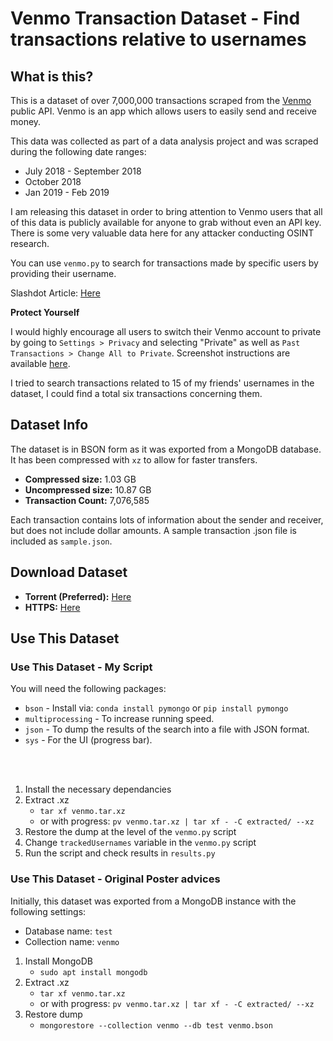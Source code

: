 # Venmo Transaction Dataset - Find transactions relative to usernames

## What is this? 

This is a dataset of over 7,000,000 transactions scraped from the [Venmo](https://venmo.com) public API. Venmo is an app which allows users to easily send and receive money. 

This data was collected as part of a data analysis project and was scraped during the following date ranges:

* July 2018 - September 2018
* October 2018
* Jan 2019 - Feb 2019

I am releasing this dataset in order to bring attention to Venmo users that all of this data is publicly available for anyone to grab without even an API key. There is some very valuable data here for any attacker conducting OSINT research.

You can use `venmo.py` to search for transactions made by specific users by providing their username.

Slashdot Article: [Here](https://yro.slashdot.org/story/19/06/16/2113216/researcher-publishers-7-million-still-public-venmo-transactions-on-github)

**Protect Yourself**

I would highly encourage all users to switch their Venmo account to private by going to `Settings > Privacy` and selecting "Private" as well as `Past Transactions > Change All to Private`. Screenshot instructions are available [here](https://publicbydefault.fyi/#venmo).

I tried to search transactions related to 15 of my friends' usernames in the dataset, I could find a total six transactions concerning them.

## Dataset Info

The dataset is in BSON form as it was exported from a MongoDB database. It has been compressed with `xz` to allow for faster transfers. 

* **Compressed size:** 1.03 GB
* **Uncompressed size:** 10.87 GB
* **Transaction Count:** 7,076,585

Each transaction contains lots of information about the sender and receiver, but does not include dollar amounts. A sample transaction .json file is included as `sample.json`.

## Download Dataset

* **Torrent (Preferred):** [Here](https://github.com/sa7mon/venmo-data/raw/master/venmo.tar.xz.torrent)
* **HTTPS:** [Here](https://d.badtech.xyz/venmo.tar.xz)

## Use This Dataset
### Use This Dataset - My Script
You will need the following packages:
* `bson` - Install via: `conda install pymongo` or `pip install pymongo`
* `multiprocessing` - To increase running speed.
* `json` - To dump the results of the search into a file with JSON format.
* `sys` - For the UI (progress bar).

<br/>
<br/>

1. Install the necessary dependancies
2. Extract .xz
    * `tar xf venmo.tar.xz` 
    * or with progress: `pv venmo.tar.xz | tar xf - -C extracted/ --xz`
3. Restore the dump at the level of the `venmo.py` script
4. Change `trackedUsernames` variable in the `venmo.py` script
5. Run the script and check results in `results.py`



### Use This Dataset - Original Poster advices
Initially, this dataset was exported from a MongoDB instance with the following settings:
* Database name: `test`
* Collection name: `venmo`

1. Install MongoDB
    * `sudo apt install mongodb`
2. Extract .xz
    * `tar xf venmo.tar.xz` 
    * or with progress: `pv venmo.tar.xz | tar xf - -C extracted/ --xz`
3. Restore dump
    * `mongorestore --collection venmo --db test venmo.bson`






